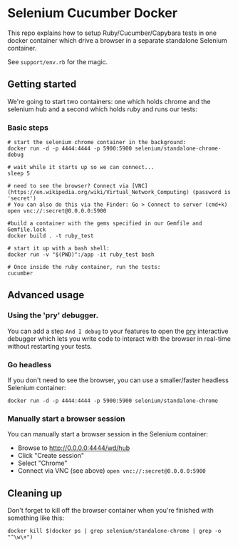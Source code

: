 # Selenium Cucumber Docker
This repo explains how to setup Ruby/Cucumber/Capybara tests in one docker container which drive a browser in a separate standalone Selenium  container.

See `support/env.rb` for the magic.

## Getting started
We're going to start two containers: one which holds chrome and the selenium hub and a second which holds ruby and runs our tests:
### Basic steps
```
# start the selenium chrome container in the background:
docker run -d -p 4444:4444 -p 5900:5900 selenium/standalone-chrome-debug

# wait while it starts up so we can connect...
sleep 5

# need to see the browser? Connect via [VNC](https://en.wikipedia.org/wiki/Virtual_Network_Computing) (password is 'secret')
# You can also do this via the Finder: Go > Connect to server (cmd+k)
open vnc://:secret@0.0.0.0:5900

#build a container with the gems specified in our Gemfile and Gemfile.lock
docker build . -t ruby_test

# start it up with a bash shell:
docker run -v "$(PWD)":/app -it ruby_test bash

# Once inside the ruby container, run the tests:
cucumber
```

## Advanced usage

### Using the 'pry' debugger.
You can add a step `And I debug` to your features to open the [pry](https://github.com/pry/pry) interactive debugger which lets you write code to interact with the browser in real-time without restarting your tests.

### Go headless
If you don't need to see the browser, you can use a smaller/faster headless Selenium container:
```
docker run -d -p 4444:4444 -p 5900:5900 selenium/standalone-chrome
```

### Manually start a browser session
You can manually start a browser session in the Selenium container:

* Browse to http://0.0.0.0:4444/wd/hub
* Click "Create session"
* Select "Chrome"
* Connect via VNC (see above) `open vnc://:secret@0.0.0.0:5900`

## Cleaning up
Don't forget to kill off the browser container when you're finished with something like this:
```
docker kill $(docker ps | grep selenium/standalone-chrome | grep -o "^\w\+")
```
